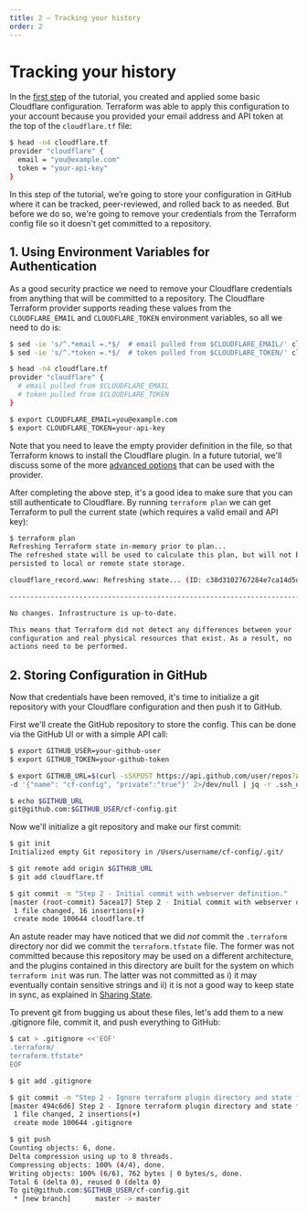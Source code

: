 ```yaml
---
title: 2 – Tracking your history
order: 2
---
```


# Tracking your history

In the [first step](/tutorial/hello-world) of the tutorial, you created and applied some basic Cloudflare configuration. Terraform was able to apply this configuration to your account because you provided your email address and API token at the top of the `cloudflare.tf` file:

```bash
$ head -n4 cloudflare.tf
provider "cloudflare" {
  email = "you@example.com"
  token = "your-api-key"
}
```

In this step of the tutorial, we’re going to store your configuration in GitHub where it can be tracked, peer-reviewed, and rolled back to as needed. But before we do so, we're going to remove your credentials from the Terraform config file so it doesn't get committed to a repository.

## 1. Using Environment Variables for Authentication

As a good security practice we need to remove your Cloudflare credentials from anything that will be committed to a repository. The Cloudflare Terraform provider supports reading these values from the `CLOUDFLARE_EMAIL` and `CLOUDFLARE_TOKEN` environment variables, so all we need to do is:

```bash
$ sed -ie 's/^.*email =.*$/  # email pulled from $CLOUDFLARE_EMAIL/' cloudflare.tf
$ sed -ie 's/^.*token =.*$/  # token pulled from $CLOUDFLARE_TOKEN/' cloudflare.tf

$ head -n4 cloudflare.tf
provider "cloudflare" {
  # email pulled from $CLOUDFLARE_EMAIL
  # token pulled from $CLOUDFLARE_TOKEN
}

$ export CLOUDFLARE_EMAIL=you@example.com
$ export CLOUDFLARE_TOKEN=your-api-key
```

Note that you need to leave the empty provider definition in the file, so that Terraform knows to install the Cloudflare plugin. In a future tutorial, we'll discuss some of the more [advanced options](https://www.terraform.io/docs/providers/cloudflare/index.html#argument-reference) that can be used with the provider.

After completing the above step, it's a good idea to make sure that you can still authenticate to Cloudflare. By running `terraform plan` we can get Terraform to pull the current state (which requires a valid email and API key):

```bash
$ terraform plan
Refreshing Terraform state in-memory prior to plan...
The refreshed state will be used to calculate this plan, but will not be
persisted to local or remote state storage.

cloudflare_record.www: Refreshing state... (ID: c38d3102767284e7ca14d5dad3ab8b69)

------------------------------------------------------------------------

No changes. Infrastructure is up-to-date.

This means that Terraform did not detect any differences between your
configuration and real physical resources that exist. As a result, no
actions need to be performed.
```

## 2. Storing Configuration in GitHub

Now that credentials have been removed, it's time to initialize a git repository with your Cloudflare configuration and then push it to GitHub.

First we'll create the GitHub repository to store the config. This can be done via the GitHub UI or with a simple API call:

```bash
$ export GITHUB_USER=your-github-user
$ export GITHUB_TOKEN=your-github-token

$ export GITHUB_URL=$(curl -sSXPOST https://api.github.com/user/repos?access_token=$GITHUB_TOKEN -H 'Content-Type: application/json' \
-d '{"name": "cf-config", "private":"true"}' 2>/dev/null | jq -r .ssh_url)

$ echo $GITHUB_URL
git@github.com:$GITHUB_USER/cf-config.git
```

Now we'll initialize a git repository and make our first commit:

```bash
$ git init
Initialized empty Git repository in /Users/username/cf-config/.git/

$ git remote add origin $GITHUB_URL
$ git add cloudflare.tf

$ git commit -m "Step 2 - Initial commit with webserver definition."
[master (root-commit) 5acea17] Step 2 - Initial commit with webserver definition.
 1 file changed, 16 insertions(+)
 create mode 100644 cloudflare.tf
```

An astute reader may have noticed that we did _not_ commit the `.terraform` directory nor did we commit the `terraform.tfstate` file. The former was not committed because this repository may be used on a different architecture, and the plugins contained in this directory are built for the system on which `terraform init` was run. The latter was not committed as i) it may eventually contain sensitive strings and ii) it is not a good way to keep state in sync, as explained in [Sharing State](/advanced-topics/sharing-state).

To prevent git from bugging us about these files, let's add them to a new .gitignore file, commit it, and push everything to GitHub:

```bash
$ cat > .gitignore <<'EOF'
.terraform/
terraform.tfstate*
EOF

$ git add .gitignore

$ git commit -m "Step 2 - Ignore terraform plugin directory and state file."
[master 494c6d6] Step 2 - Ignore terraform plugin directory and state file.
 1 file changed, 2 insertions(+)
 create mode 100644 .gitignore

$ git push
Counting objects: 6, done.
Delta compression using up to 8 threads.
Compressing objects: 100% (4/4), done.
Writing objects: 100% (6/6), 762 bytes | 0 bytes/s, done.
Total 6 (delta 0), reused 0 (delta 0)
To git@github.com:$GITHUB_USER/cf-config.git
 * [new branch]      master -> master
```
